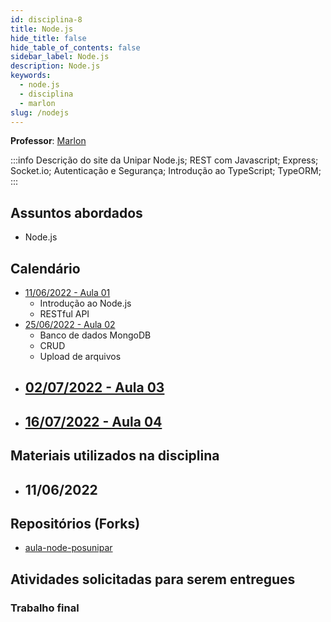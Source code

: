 ```yaml
---
id: disciplina-8
title: Node.js
hide_title: false
hide_table_of_contents: false
sidebar_label: Node.js
description: Node.js
keywords:
  - node.js
  - disciplina
  - marlon
slug: /nodejs
---
```


**Professor**: [Marlon](/professores/marlon)

:::info Descrição do site da Unipar
Node.js; REST com Javascript; Express; Socket.io; Autenticação e Segurança; Introdução ao TypeScript; TypeORM; 
:::

## Assuntos abordados

- Node.js

## Calendário

- [11/06/2022 - Aula 01](/blog/27)
  - Introdução ao Node.js
  - RESTful API
- [25/06/2022 - Aula 02](/blog/#)
  - Banco de dados MongoDB
  - CRUD
  - Upload de arquivos
- [02/07/2022 - Aula 03](/blog/#)
  - 
- [16/07/2022 - Aula 04](/blog/#)
  - 

## Materiais utilizados na disciplina

- 11/06/2022
  - 

## Repositórios (Forks)
- [aula-node-posunipar](https://github.com/pos-unipar/aula-node-posunipar)

## Atividades solicitadas para serem entregues


### Trabalho final

